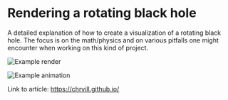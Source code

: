 # Rendering a rotating black hole

A detailed explanation of how to create a visualization of a rotating black hole. The focus is on the math/physics and on various pitfalls one might encounter when working on this kind of project.

![Example render](https://github.com/chrvill/chrvill.github.io/blob/main/images/below_pretty.png?raw=true)

![Example animation](https://github.com/chrvill/chrvill.github.io/blob/main/images/black_hole_animation.gif)

Link to article: https://chrvill.github.io/
